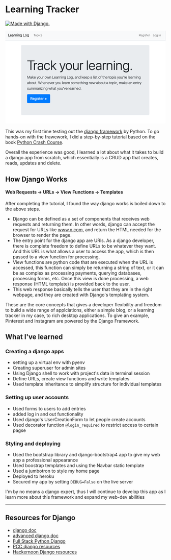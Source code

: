 # Learning Tracker
<a href="http://www.djangoproject.com/"><img src="https://www.djangoproject.com/m/img/badges/djangomade124x25.gif" border="0" alt="Made with Django." title="Made with Django." /></a>

![Website screenshot](image/screenshot.png)

This was my first time testing out the [django framework](https://www.djangoproject.com) by Python. To go hands-on with the frawework, I did a step-by-step tutorial based on the book [Python Crash Course](https://ehmatthes.github.io/pcc_2e/regular_index/). 

Overall the experience was good, I learned a lot about what it takes to build a django app from scratch, which essentially is a CRUD app that creates, reads, updates and delete. 

## How Django Works

#### Web Requests ->  URLs -> View Functions -> Templates

After completing the tutorial, I found the way django works is boiled down to the above steps.

* Django can be defined as a set of components that receives web requests and returning them. In other words, django can accept the request for URLs like www.x.com, and return the HTML needed for the browser to render the page.
* The entry point for the django app are URls. As a django developer, there is complete freedom to define URLs to be whatever they want. And this URL is what allows a user to access the app, which is then passed to a view function for processing.
* View functions are python code that are executed when the URL is accessed, this function can simply be returning a string of text, or it can be as complex as processing payments, querying databases, processing forms, etc. Once this view is done processing, a web response (HTML template) is provided back to the user.
* This web response basically tells the user that they are in the right webpage, and they are created with Django's templating system.

These are the core concepts that gives a developer flexibility and freedom to build a wide range of applciations, either a simple blog, or a learning tracker in my case, to rich desktop applications. To give an example, Pinterest and Instagram are powered by the Django Framework.

## What I've learned 

### Creating a django apps
* setting up a virtual env with pyenv
* Creating superuser for admin sites
* Using Django shell to work with project's data in terminal session
* Define URLs, create view functions and write templates
* Used template inheritance to simplify structure for individual templates

### Setting up user accounts
* Used forms to users to add entries
* added log in and out functionality
* Used django's UserCreationForm to let people create accounts
* Used decorator function `@login_required` to restrict access to certain pagse

### Styling and deploying
* Used the bootstrap library and django-bootstrap4 app to give my web app a professional appearance
* Used boostrap templates and using the Navbar static template 
* Used a jumbotron to style my home page
* Deployed to heroku 
* Secured my app by setting `DEBUG=False` on the live server

I'm by no means a django expert, thus I will continue to develop this app as I learn more about this framework and expand my web-dev abilities

---

## Resources for Django
* [django doc](https://docs.djangoproject.com/en/3.1/intro/tutorial01/)
* [advanced django doc](https://docs.djangoproject.com/en/3.1/intro/reusable-apps/)
* [Full Stack Python Django](https://www.fullstackpython.com/django.html)
* [PCC django resources](https://ehmatthes.github.io/pcc_2e/recommended_reading/django/)
* [Hackernoon Django resources](https://hackernoon.com/my-top-5-django-resources-8yk2gwe)
